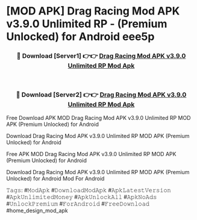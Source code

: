 # [MOD APK] Drag Racing Mod APK v3.9.0 Unlimited RP - (Premium Unlocked) for Android eee5p



<div align="center">
<h3>🔴 Download [Server1] 👉👉 <a href="https://momento.my/?title=Drag_Racing_Mod_APK_v3.9.0_Unlimited_RP">Drag Racing Mod APK v3.9.0 Unlimited RP Mod Apk</a></h3><br>

<h3>🔴 Download [Server2] 👉👉 <a href="https://momento.my/?title=Drag_Racing_Mod_APK_v3.9.0_Unlimited_RP">Drag Racing Mod APK v3.9.0 Unlimited RP Mod Apk</a></h3>
</div>



Free Download APK MOD Drag Racing Mod APK v3.9.0 Unlimited RP MOD APK (Premium Unlocked) for Android

Download Drag Racing Mod APK v3.9.0 Unlimited RP MOD APK (Premium Unlocked) for Android

Free APK MOD Drag Racing Mod APK v3.9.0 Unlimited RP MOD APK (Premium Unlocked) for Android

Download Drag Racing Mod APK v3.9.0 Unlimited RP MOD APK (Premium Unlocked) for Android Mod For Android

𝚃𝚊𝚐𝚜: #𝙼𝚘𝚍𝙰𝚙𝚔 #𝙳𝚘𝚠𝚗𝚕𝚘𝚊𝚍𝙼𝚘𝚍𝙰𝚙𝚔 #𝙰𝚙𝚔𝙻𝚊𝚝𝚎𝚜𝚝𝚅𝚎𝚛𝚜𝚒𝚘𝚗 #𝙰𝚙𝚔𝚄𝚗𝚕𝚒𝚖𝚒𝚝𝚎𝚍𝙼𝚘𝚗𝚎𝚢 #𝙰𝚙𝚔𝚄𝚗𝚕𝚘𝚌𝚔𝙰𝚕𝚕 #𝙰𝚙𝚔𝙽𝚘𝙰𝚍𝚜 #𝚄𝚗𝚕𝚘𝚌𝚔𝙿𝚛𝚎𝚖𝚒𝚞𝚖 #𝙵𝚘𝚛𝙰𝚗𝚍𝚛𝚘𝚒𝚍 #𝙵𝚛𝚎𝚎𝙳𝚘𝚠𝚗𝚕𝚘𝚊𝚍 #home_design_mod_apk
